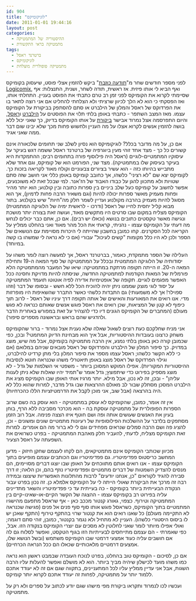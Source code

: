```yaml
---
id: 904
title: "לוגיקומיקס"
date: 2011-01-01 19:44:16
layout: post
categories: 
  - ההיסטוריה של המתמטיקה
  - מתמטיקה בראי התקשורת
tags: 
  - ברטרנד ראסל
  - לוגיקומיקס
  - מתמטיקה פופולרית מוצלחת
---
```

לפני מספר חודשים שחר מ"<a href="http://hahem.co.il/false/">תודעה כוזבת</a>" ביקש להזמין אצלי פוסט, שיעסוק בקומיקס <a href="http://www.logicomix.com/en/">Logicomix</a>, ואף הביא לי אותו פיזית. אז ראשית, תודה לשחר, ושנית, התנצלות: אף שסיימתי לקרוא את הקומיקס לפני זמן רב טרם כתבתי את הפוסט בעניין. התחלתי אותו, ואז הפסקתי כי הוא לא הלך לכיוון שרציתי ולא הצלחתי להחליט אם אני רוצה לתאר בו את הפרדוקס של ראסל והמלון של הילברט או סתם להסתפק בביקורת על הקומיקס עצמו. מאז המצב השתפר - כתבתי באופן בלתי תלוי את הפוסטים על <a href="http://www.gadial.net/2010/11/08/hilberts_hotel/">הילברט</a> ו<a href="http://www.gadial.net/2010/11/20/russel_paradox_and_cantor_theorem/">ראסל</a>, והיום התפרסמה אצל נמרוד אבישר <a href="http://nimrodavissar.com/blogica/archives/1313">ביקורת</a> על אותו הקומיקס בדיוק, כך שאני יכול ללא בושה להזמין אנשים לקרוא אצלו על מה העניין ולחשוש פחות מכך שלא יבינו שום דבר ממה שאני אגיד.

אם כן, על מה מדובר בכלל? לוגיקומיקס הוא נסיון לשלב שני תחומים שלכאורה אינם קשורים כל כך - מצד אחד זוהי מעין ביוגרפיה של ברטרנד ראסל ששמה דגש בעיקר על עיסוקיו המתמטיים-לוגיים (ראסל היה פילוסוף פורה בתחומים רבים; ההתמקדות היא בעיקר בעיסוק שלו במתמטיקה). מצד שני, הפורמט הוא של קומיקס, וגם אחד שלא מתבייש בהיותו כזה - הוא עשיר בציורים צבעוניים וקולח מאוד לקריאה בזכות כך. לקומיקס יצא שם "לא רציני" כלשהו, אך כחובב קומיקס באופן כללי אני חושב שזה סתם שטויות ולא מתכוון להגן על כבודו האבוד של הז'אנר. למי שבכל זאת לא משוכנעים, אפשר לחשוב על קומיקס כעל שלב ביניים בין ספרות כתובה ובין קולנוע; הוא יותר מהיר ופחות מעמיק מאשר ספרות יכולה להיות (וגם משאיר הרבה פחות לדמיון), אך הוא מסוגל להיות מעמיק בהרבה מקולנוע ועדיין לשמר חלק מה"חיות" שיש בקולנוע. בתור מבוא קליל יחסית לחייו של ראסל (ודרכו - לראשית ימיה של הלוגיקה המתמטית) הקומיקס מצליח במקום שבו סרטים היו מתקשים מאוד, ועושה זאת בצורה יותר מושכת ונגישה מאשר טקסטים כתובים בנושא (וכאלו יש רבים). אם כן, אתם כבר יכולים לנחש מה דעתי על הקומיקס עצמו - נהניתי, קראתי את הכל מהר מאוד ואני בהחלט ממליץ על הקריאה לכל הסקרנים. קחו כמובן בחשבון שהייתה לי היכרות מסויימת עם הנושאים של הספר ולכן לא היו כלל מקומות "קשים לעיכול" עבורי (אם כי לא נראה לי שמשהו בו קשה במיוחד).

העלילה של הספר מתמקדת, כאמור, בברטרנד ראסל, אך למעשה רוצה לומר משהו על יסודותיה של הלוגיקה המתמטית ובכלל על המתמטיקה של סוף המאה ה-19 ותחילת המאה ה-20. זו הייתה תקופה מרתקת במתמטיקה: שיאו של המעבר מהמתמטיקה הלא פורמלית של המאות הקודמות למתמטיקה החדשה, שניסתה להיות מדויקת וחסינה ככל האפשר מפגמים לוגיים. תקופה של אופטימיות אדירה לפיה אוטוטו תועמד המתמטיקה על יסוד לוגי מוצק שממנו ניתן יהיה להוכיח הכל ללא חשש - ובסופו של דבר (וזהו ספוילר! אך לא משמעותי) גם התבדות כלשהי כאשר התברר שהשאיפות היו מופרזות מדי. אנו רואים את המאורעות והאישים של אותה תקופה דרך עיניו של ראסל - לרוב תוך כיפוף לא קטן של המציאות, שכן רואים את ראסל פוגש אנשים שאותם כנראה לא פגש מעולם (המחברים של הקומיקס הגונים דיו כדי להצהיר על זאת במפורש באחרית הדבר ולהדגיש שהם בראש ובראשונה מספרים סיפור).

אני מניח שחלקכם כעת רוצים לשאול שאלה שלא נענית אצל נמרוד - ברור שהקומיקס משחק כרצונו בעובדות ההיסטוריות, אבל איך הוא מבחינת הדיוק המתמטי? ובכן, כפי שכמובן קורה כאן באופן בלתי נמנע, אין הרבה מתמטיקה בקומיקס, אבל מה שיש, מוצג במדויק. כך סיפור המלון של הילברט והפרדוקס של ראסל מובאים שניהם במלואם (אם כי ללא הקשר כלשהו; ראסל עצמו מספר את סיפור המלון בלי מתן קרדיט להילברט, וגילוי הפרדוקס של ראסל מוצג באופן תיאטרלי משהו שכנראה חוטא לנסיבות ההיסטוריות המקוריות). אפילו המוקש המסוכן ביותר - משפטי אי השלמות של גדל - לא מוצג מספיק בפירוט כדי שיתפוצץ; גדל אומר ש"תמיד יהיו שאלות שלא ניתן לענות עליהן" - ובכן, זה לא נכון, אבל מילא. יותר מרגיז אותי האופן שבו הקומיקס מציג את הילברט המסכן מסתלק שבור לב מאולם ההרצאות שבו גדל מדבר, למרות שהוא כלל לא היה בהרצאה (אבל שוב, אני מוכן לקבל את הדרמטיזציות הללו כהכרחיות).

אין זה אומר, כמובן, שהקומיקס לא עוסק במתמטיקה - הוא עוסק בה כשם שרוב הספרות הפופולרית על מתמטיקה עוסקת בה - הוא מכרכר מסביבה ללא הרף, בוחן בעיון את האנשים שעושים אותה ופה ושם חוטף איזו הצצה פנימה. אבל רוב הזמן מסתפקים בלדבר על ההשלכות הפילוסופיות של רעיונות מתמטיים שונים ומשונים - וכן, להציג פה ושם הרבה סמלים שנראים מפחידים וגם לי לא ברור מה הם אומרים. למרות זאת הקומיקס מצליח, לדעתי, להעביר חלק מאהבת המתמטיקה - בפרט כשרואים את השפעתה על ראסל הצעיר.

מכיוון שכותבי הקומיקס אינם מתמטיקאים, הם לקחו לעצמם שחקן חיזוק - מדען המחשב כריסטוס פפדימיטריו. גם פפדימיטריו וגם הכותבים עצמם מופיעים בתוך הקומיקס עצמו - אנו רואים אותם מתווכחים על האופן שבו יוצגו דברים מסויימים, הם מנסים להצדיק השמטות של דברים מתמטיים ופפדימיטריו נוזף בהם, וכן הלאה; זו דרך סבירה להגיד לקוראים "כן, אנחנו יודעים" לרבות מהתלונות האפשריות שיצוצו ובמידה רבה זה מרכך את הביקורת שאולי הייתה לי על הקומיקס אלמלא כן. זה נכון בפרט עבור הנקודה הבעייתית ביותר בקומיקס - כה בעייתית עד כי פפדימיטריו והשאר מתדיינים עליה בפירוט רב בקומיקס עצמו - ההצגה של הקשר הקיים-או-שאינו-קיים בין המתמטיקה וטירוף. כצפוי, גאורג קנטור מככב כאן - אף שראסל מתפעם מהישגיו המתמטיים בתוך הקומיקס, כשראסל פוגש אותו סוף סוף פנים אל פנים (פגישה שכנראה לא התקיימה מעולם) כל שאנו רואים הוא את קנטור שרוי בהתקף טירוף (התקף שאכן יש לו ביסוס היסטורי כלשהו). העניין לא מתחיל ולא נגמר בקנטור, כמובן, זוהי סתם דוגמה; ואולי אפילו מיותר לומר שאני לחלוטין לא מסכים עם יוצרי הקומיקס בנקודה הזו. אבל, כפי שאמרתי - הם עצמם מתייחסים לבעייתיות הזו בגוף הטקסט, ואפשר לסלוח גם לה אם חושבים עליה כעוד אמצעי דרמטי שבו הקומיקס משתמש (ובשל הנושא שלו, אמצעים דרמטיים מלאכותיים שכאלו הם ככל הנראה הכרחיים).

אם כן, לסיכום - הקומיקס טוב בהחלט, בפרט לנוכח העובדה שבמבט ראשון הוא נראה כמו משהו מועד לכישלון שיהיה מביך ביותר. הוא לא מושלם ואפשר להעלות עליו הרבה השגות, אבל אני עדיין ממליץ עליו לכל המתעניינים, בתקווה שגם אם זה לא יעודד אתכם ללמוד יותר על מתמטיקה, לפחות זה יעודד אתכם לקרוא יותר קומיקס.

ועכשיו לכו לנמרוד ותקראו ביקורת מפי מישהו שגם יודע לכתוב על ספרים ולא רק על מתמטיקה.
